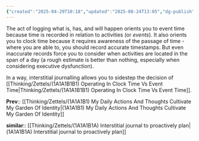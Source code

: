 ```yaml
---
{"created":"2025-04-29T10:18","updated":"2025-08-24T13:05","dg-publish":true,"dg-path":"Zettels/(1A1A1B1B) Interstitial Journaling Orients You To Both Event & Clock Time.md","permalink":"/zettels/1-a1-a1-b1-b-interstitial-journaling-orients-you-to-both-event-and-clock-time/","dgPassFrontmatter":true,"noteIcon":"1"}
---
```


The act of logging what is, has, and will happen orients you to event time because time is recorded in relation to activities (or _events_). It also orients you to clock time because it requires awareness of the passage of time - where you are able to, you should record accurate timestamps. But even inaccurate records force you to consider when activities are located in the span of a day (a rough estimate is better than nothing, especially when considering executive dysfunction). 

In a way, interstitial journalling allows you to sidestep the decision of [[Thinking/Zettels/(1A1A1B1B1) Operating In Clock Time Vs Event Time\|Thinking/Zettels/(1A1A1B1B1) Operating In Clock Time Vs Event Time]]. 

**Prev**:: [[Thinking/Zettels/(1A1A1B1) My Daily Actions And Thoughts Cultivate My Garden Of Identity\|(1A1A1B1) My Daily Actions And Thoughts Cultivate My Garden Of Identity]]

**similar**:: [[Thinking/Zettels/(1A1A1B1A) Interstitial journal to proactively plan\|(1A1A1B1A) Interstitial journal to proactively plan]]